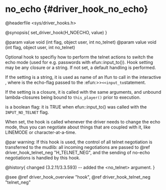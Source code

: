 no_echo {#driver_hook_no_echo}
==============================
@headerfile <sys/driver_hooks.h>

@synopsis{
set_driver_hook(H_NOECHO, value)
}

@param value void <name>(int flag, object user, int no_telnet)
@param value void <closure>(int flag, object user, int no_telnet)

Optional hook to specifiy how to perform the telnet actions to switch the echo mode (used for e.g. passwords with efun::input_to()). Hook setting may be any closure or a string. If not set, a default handling is performed.

If the setting is a string, it is used as name of an lfun to call in the interactive <user>, where <flag> is the echo-flag passed to the :efun:>>`<<input_to`statement.

If the setting is a closure, it is called with the same arguments, and unbound lambda-closures being bound to `this_player()` prior to execution.

<local> is a boolean flag: it is TRUE when efun::input_to() was called with the `INPUT_NO_TELNET` flag.

When set, the hook is called whenever the driver needs to change the echo mode, thus you can negotiate about things that are coupled with it, like LINEMODE or character-at-a-time.

@par warning: If this hook is used, the control of all telnet negotiation is transferred to the mudlib: all incoming negotiations are passed to @ref driver_hook_telnet_neg "H_TELNET_NEG", and the sending of no-echo negotiations is handled by this hook.

@history{
changed (3.2.11/3.3.593) -- added the <no_telnet> argument.
}

@see @ref driver_hook_overview "hook", @ref driver_hook_telnet_neg "telnet_neg"
